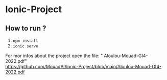 # Ionic-Project
## How to run ?
1) ` npm install  `<br/>
2) ` ionic serve `

For mor infos about the project open the file: " Aloulou-Mouad-GI4-2022.pdf" <br/>
https://github.com/MouadAl/Ionic-Project/blob/main/Aloulou-Mouad-GI4-2022.pdf
